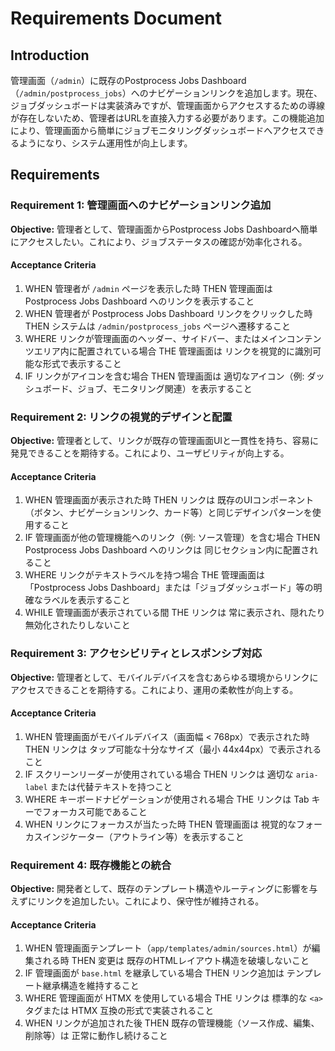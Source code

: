 # Requirements Document

## Introduction

管理画面（`/admin`）に既存のPostprocess Jobs Dashboard（`/admin/postprocess_jobs`）へのナビゲーションリンクを追加します。現在、ジョブダッシュボードは実装済みですが、管理画面からアクセスするための導線が存在しないため、管理者はURLを直接入力する必要があります。この機能追加により、管理画面から簡単にジョブモニタリングダッシュボードへアクセスできるようになり、システム運用性が向上します。

## Requirements

### Requirement 1: 管理画面へのナビゲーションリンク追加

**Objective:** 管理者として、管理画面からPostprocess Jobs Dashboardへ簡単にアクセスしたい。これにより、ジョブステータスの確認が効率化される。

#### Acceptance Criteria

1. WHEN 管理者が `/admin` ページを表示した時 THEN 管理画面は Postprocess Jobs Dashboard へのリンクを表示すること
2. WHEN 管理者が Postprocess Jobs Dashboard リンクをクリックした時 THEN システムは `/admin/postprocess_jobs` ページへ遷移すること
3. WHERE リンクが管理画面のヘッダー、サイドバー、またはメインコンテンツエリア内に配置されている場合 THE 管理画面は リンクを視覚的に識別可能な形式で表示すること
4. IF リンクがアイコンを含む場合 THEN 管理画面は 適切なアイコン（例: ダッシュボード、ジョブ、モニタリング関連）を表示すること

### Requirement 2: リンクの視覚的デザインと配置

**Objective:** 管理者として、リンクが既存の管理画面UIと一貫性を持ち、容易に発見できることを期待する。これにより、ユーザビリティが向上する。

#### Acceptance Criteria

1. WHEN 管理画面が表示された時 THEN リンクは 既存のUIコンポーネント（ボタン、ナビゲーションリンク、カード等）と同じデザインパターンを使用すること
2. IF 管理画面が他の管理機能へのリンク（例: ソース管理）を含む場合 THEN Postprocess Jobs Dashboard へのリンクは 同じセクション内に配置されること
3. WHERE リンクがテキストラベルを持つ場合 THE 管理画面は 「Postprocess Jobs Dashboard」または「ジョブダッシュボード」等の明確なラベルを表示すること
4. WHILE 管理画面が表示されている間 THE リンクは 常に表示され、隠れたり無効化されたりしないこと

### Requirement 3: アクセシビリティとレスポンシブ対応

**Objective:** 管理者として、モバイルデバイスを含むあらゆる環境からリンクにアクセスできることを期待する。これにより、運用の柔軟性が向上する。

#### Acceptance Criteria

1. WHEN 管理画面がモバイルデバイス（画面幅 < 768px）で表示された時 THEN リンクは タップ可能な十分なサイズ（最小 44x44px）で表示されること
2. IF スクリーンリーダーが使用されている場合 THEN リンクは 適切な `aria-label` または代替テキストを持つこと
3. WHERE キーボードナビゲーションが使用される場合 THE リンクは Tab キーでフォーカス可能であること
4. WHEN リンクにフォーカスが当たった時 THEN 管理画面は 視覚的なフォーカスインジケーター（アウトライン等）を表示すること

### Requirement 4: 既存機能との統合

**Objective:** 開発者として、既存のテンプレート構造やルーティングに影響を与えずにリンクを追加したい。これにより、保守性が維持される。

#### Acceptance Criteria

1. WHEN 管理画面テンプレート（`app/templates/admin/sources.html`）が編集される時 THEN 変更は 既存のHTMLレイアウト構造を破壊しないこと
2. IF 管理画面が `base.html` を継承している場合 THEN リンク追加は テンプレート継承構造を維持すること
3. WHERE 管理画面が HTMX を使用している場合 THE リンクは 標準的な `<a>` タグまたは HTMX 互換の形式で実装されること
4. WHEN リンクが追加された後 THEN 既存の管理機能（ソース作成、編集、削除等）は 正常に動作し続けること
